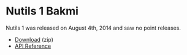 # Nutils 1 Bakmi

Nutils 1 was released on August 4th, 2014 and saw no point releases.
- [Download](https://github.com/evalf/nutils/archive/refs/tags/v1.0.zip) (zip)
- [API Reference](https://docs.nutils.org/en/v1.0/)
